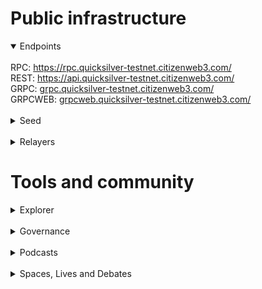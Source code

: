# Public infrastructure 

<details open>
  <summary>Endpoints</summary>
  <br>
  RPC: <a href="https://rpc.quicksilver-testnet.citizenweb3.com/">https://rpc.quicksilver-testnet.citizenweb3.com/</a><br>
  REST: <a href="https://api.quicksilver-testnet.citizenweb3.com/">https://api.quicksilver-testnet.citizenweb3.com/</a><br>
  GRPC: <a href="grpc.quicksilver-testnet.citizenweb3.com/">grpc.quicksilver-testnet.citizenweb3.com/</a><br>
  GRPCWEB: <a href="grpcweb.quicksilver-testnet.citizenweb3.com/">grpcweb.quicksilver-testnet.citizenweb3.com/</a>
</details>
<br>
<details>
  <summary>Seed</summary>
25fff0b03188a1bda4ae87a64a8b43b5b241df38@195.201.197.246:33656
</details>
<br>
<details>
  <summary>Relayers</summary>
</details>

# Tools and community

<details>
  <summary>Explorer</summary>
  <a href="https://validatorinfo.com/networks">Validator Info</a><br>
</details>
<br>
<details>
  <summary>Governance</summary>
  <a href="">Voting History</a><br>
</details>
<br>
<details>
  <summary>Podcasts</summary>
  <a href="https://www.citizenweb3.com/vishmodali">Liquid Staking, Privacy and Revolutionizing Money with Vish Modali</a><br>
  <a href="https://www.citizenweb3.com/quicksilver">Capital Efficiency, Staking and DeFi with Joe Bowman</a><br>
</details>
<br>
<details>
  <summary>Spaces, Lives and Debates</summary>
  <a href="https://www.youtube.com/watch?v=IuYFNmK0ZxY">Liquid Staking</a><br>
</details>
